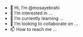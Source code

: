 - 👋 Hi, I’m @mosayebrahi
- 👀 I’m interested in ...
- 🌱 I’m currently learning ...
- 💞️ I’m looking to collaborate on ...
- 📫 How to reach me ...

<!---
mosayebrahi/mosayebrahi is a ✨ special ✨ repository because its `README.md` (this file) appears on your GitHub profile.
You can click the Preview link to take a look at your changes.
--->

